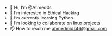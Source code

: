- 👋 Hi, I’m @Ahmed0s
- 👀 I’m interested in Ethical Hacking
- 🌱 I’m currently learning Python
- 💞️ I’m looking to collaborate on linux projects
- 📫 How to reach me ahmedmid346@gmail.com

<!---
Ahmed0s/Ahmed0s is a ✨ special ✨ repository because its `README.md` (this file) appears on your GitHub profile.
You can click the Preview link to take a look at your changes.
--->
